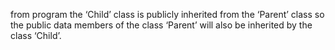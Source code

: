 from  program the ‘Child’ class is publicly inherited from the ‘Parent’ class so the public data members of the class ‘Parent’ will also be inherited by the class ‘Child’.
